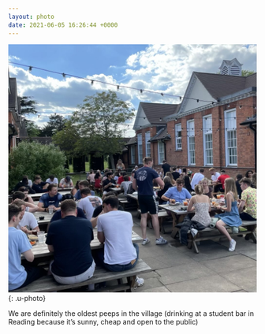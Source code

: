 ```yaml
---
layout: photo
date: 2021-06-05 16:26:44 +0000
---
```

![](/img/ccbe9c7f1034cb1a7eca119f2c10fddf38ce64c15a51fe212337a53eef631b2f.jpeg){: .u-photo}
  
We are definitely the oldest peeps in the village (drinking at a student bar in Reading because it’s sunny, cheap and open to the public)
